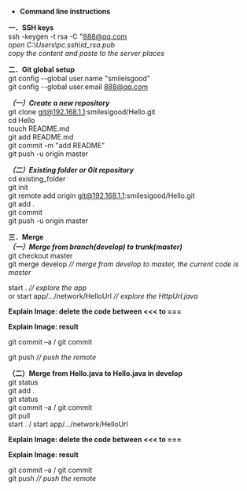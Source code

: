  - **Command line instructions**

**一．SSH keys** <br>
ssh -keygen -t rsa -C "888@qq.com <br>
*open C:\Users\pc\.ssh\id_rsa.pub* <br>
*copy the content and paste to the server places* <br>

**二．Git global setup** <br>
git config --global user.name "smileisgood" <br>
git config --global user.email 888@qq.com <br>

***（一）Create a new repository*** <br>
git clone git@192.168.1.1:smilesigood/Hello.git <br>
cd Hello <br>
touch README.md <br>
git add README.md <br>
git commit -m "add README" <br>
git push -u origin master <br>

***（二）Existing folder or Git repository*** <br>
cd existing_folder <br>
git init <br>
git remote add origin git@192.168.1.1:smilesigood/Hello.git <br>
git add . <br>
git commit <br>
git push -u origin master <br>

**三．Merge** <br>
***（一）Merge from branch(develop) to trunk(master)*** <br>
git checkout master <br>
git merge develop *// merge from develop to master, the current code is master* <br>
 
start . *// explore the app* <br>
or start app/.../network/HelloUrl 			*// explore the HttpUrl.java* <br>
 
**Explain Image: delete the code between <<< to ===** <br>
 
**Explain Image: result** <br>
 
git commit –a / git commit <br>
  
git push *// push the remote* <br>

**（二）Merge from Hello.java to Hello.java in develop** <br>
git status <br>
git add . <br>
git status <br>
git commit –a / git commit <br>
git pull <br>
start . / start app/.../network/HelloUrl 		<br>

**Explain Image: delete the code between <<< to ===** <br>
 
**Explain Image: result** <br>
 
git commit –a / git commit <br>
git push *// push the remote* <br>
